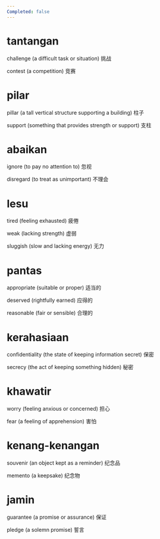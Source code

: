```yaml
---
Completed: false
---
```


# tantangan

challenge (a difficult task or situation)
挑战

contest (a competition)
竞赛

# pilar

pillar (a tall vertical structure supporting a building)
柱子

support (something that provides strength or support)
支柱

# abaikan

ignore (to pay no attention to)
忽视

disregard (to treat as unimportant)
不理会

# lesu

tired (feeling exhausted)
疲倦

weak (lacking strength)
虚弱

sluggish (slow and lacking energy)
无力

# pantas

appropriate (suitable or proper)
适当的

deserved (rightfully earned)
应得的

reasonable (fair or sensible)
合理的

# kerahasiaan

confidentiality (the state of keeping information secret)
保密

secrecy (the act of keeping something hidden)
秘密

# khawatir

worry (feeling anxious or concerned)
担心

fear (a feeling of apprehension)
害怕

# kenang-kenangan

souvenir (an object kept as a reminder)
纪念品

memento (a keepsake)
纪念物

# jamin

guarantee (a promise or assurance)
保证

pledge (a solemn promise)
誓言

# 